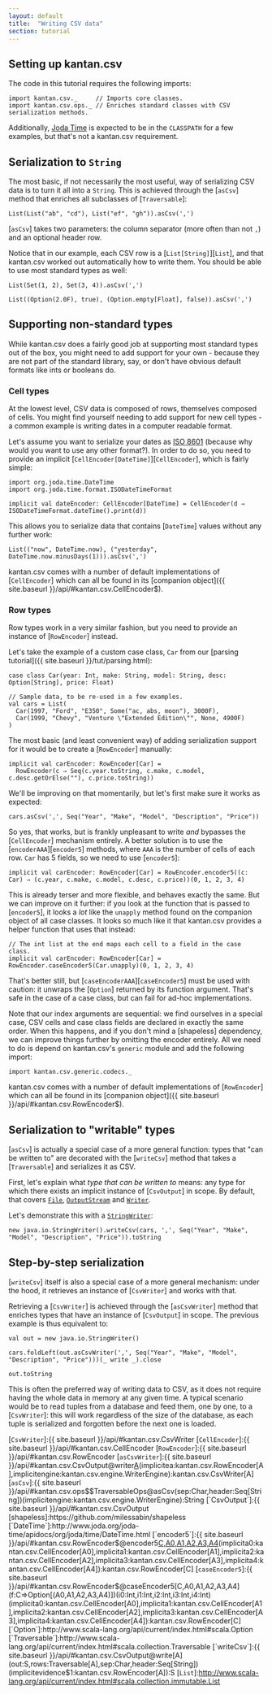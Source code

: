 ```yaml
---
layout: default
title:  "Writing CSV data"
section: tutorial
---
```


## Setting up kantan.csv
The code in this tutorial requires the following imports:

```tut:silent
import kantan.csv._     // Imports core classes.
import kantan.csv.ops._ // Enriches standard classes with CSV serialization methods.
```

Additionally, [Joda Time](http://www.joda.org/joda-time/) is expected to be in the `CLASSPATH` for a few examples, but
that's not a kantan.csv requirement.

## Serialization to `String`
The most basic, if not necessarily the most useful, way of serializing CSV data is to turn it all into a `String`. This
is achieved through the [`asCsv`] method that enriches all subclasses of [`Traversable`]:

```tut
List(List("ab", "cd"), List("ef", "gh")).asCsv(',')
```

[`asCsv`] takes two parameters: the column separator (more often than not `,`) and an optional header row.

Notice that in our example, each CSV row is a [`List[String]`][`List`], and that kantan.csv worked out automatically how
to write them. You should be able to use most standard types as well:

```tut
List(Set(1, 2), Set(3, 4)).asCsv(',')

List((Option(2.0F), true), (Option.empty[Float], false)).asCsv(',')
```

## Supporting non-standard types
While kantan.csv does a fairly good job at supporting most standard types out of the box, you might need to add support
for your own - because they are not part of the standard library, say, or don't have obvious default formats like ints
or booleans do.

### Cell types
At the lowest level, CSV data is composed of rows, themselves composed of cells. You might find yourself needing to
add support for new cell types - a common example is writing dates in a computer readable format.

Let's assume you want to serialize your dates as [ISO 8601](https://en.wikipedia.org/wiki/ISO_8601) (because why would
you want to use any other format?). In order to do so, you need to provide an implicit
[`CellEncoder[DateTime]`][`CellEncoder`], which is fairly simple:

```tut:silent
import org.joda.time.DateTime
import org.joda.time.format.ISODateTimeFormat

implicit val dateEncoder: CellEncoder[DateTime] = CellEncoder(d ⇒ ISODateTimeFormat.dateTime().print(d)) 
```

This allows you to serialize data that contains [`DateTime`] values without any further work:

```tut
List(("now", DateTime.now), ("yesterday", DateTime.now.minusDays(1))).asCsv(',')
```

kantan.csv comes with a number of default implementations of [`CellEncoder`] which can all be found in its
[companion object]({{ site.baseurl }}/api/#kantan.csv.CellEncoder$).

### Row types
Row types work in a very similar fashion, but you need to provide an instance of [`RowEncoder`] instead.

Let's take the example of a custom case class, `Car` from our [parsing tutorial]({{ site.baseurl }}/tut/parsing.html):

```tut:silent
case class Car(year: Int, make: String, model: String, desc: Option[String], price: Float)

// Sample data, to be re-used in a few examples.
val cars = List(
  Car(1997, "Ford", "E350", Some("ac, abs, moon"), 3000F),
  Car(1999, "Chevy", "Venture \"Extended Edition\"", None, 4900F)
)
```

The most basic (and least convenient way) of adding serialization support for it would be to create a [`RowEncoder`]
manually:

```tut:silent
implicit val carEncoder: RowEncoder[Car] =
  RowEncoder(c ⇒ Seq(c.year.toString, c.make, c.model, c.desc.getOrElse(""), c.price.toString))
```

We'll be improving on that momentarily, but let's first make sure it works as expected:

```tut
cars.asCsv(',', Seq("Year", "Make", "Model", "Description", "Price"))
```

So yes, that works, but is frankly unpleasant to write *and* bypasses the [`CellEncoder`] mechanism entirely. A better
solution is to use the [`encoderAAA`][`encoder5`] methods, where `AAA` is the number of cells of each row. `Car` has 5
fields, so we need to use [`encoder5`]:

```tut:silent
implicit val carEncoder: RowEncoder[Car] = RowEncoder.encoder5((c: Car) ⇒ (c.year, c.make, c.model, c.desc, c.price))(0, 1, 2, 3, 4) 
```

This is already terser and more flexible, and behaves exactly the same. But we can improve on it further: if
you look at the function that is passed to [`encoder5`], it looks a *lot* like the `unapply` method found on the
companion object of all case classes. It looks so much like it that kantan.csv provides a helper function that uses that
instead:

```tut:silent
// The int list at the end maps each cell to a field in the case class.
implicit val carEncoder: RowEncoder[Car] = RowEncoder.caseEncoder5(Car.unapply)(0, 1, 2, 3, 4)
```

That's better still, but [`caseEncoderAAA`][`caseEncoder5`] must be used with caution: it unwraps the [`Option`]
returned by its function argument. That's safe in the case of a case class, but can fail for ad-hoc implementations. 

Note that our index arguments are sequential: we find ourselves in a special case, CSV cells and case class fields are
declared in exactly the same order. When this happens, and if you don't mind a [shapeless] dependency, we can improve
things further by omitting the encoder entirely. All we need to do is depend on kantan.csv's `generic` module and 
add the following import:

```tut:silent
import kantan.csv.generic.codecs._
```

kantan.csv comes with a number of default implementations of [`RowEncoder`] which can all be found in its
[companion object]({{ site.baseurl }}/api/#kantan.csv.RowEncoder$).


## Serialization to "writable" types
[`asCsv`] is actually a special case of a more general function: types that "can be written to" are decorated with the
[`writeCsv`] method that takes a [`Traversable`] and serializes it as CSV.

First, let's explain what _type that can be written to_ means: any type for which there exists an implicit instance
of [`CsvOutput`] in scope. By default, that covers
[`File`](https://docs.oracle.com/javase/7/docs/api/java/io/File.html),
[`OutputStream`](https://docs.oracle.com/javase/7/docs/api/java/io/OutputStream.html) and
[`Writer`](https://docs.oracle.com/javase/7/docs/api/java/io/Writer.html).

Let's demonstrate this with a [`StringWriter`](https://docs.oracle.com/javase/7/docs/api/java/io/StringWriter.html):

```tut
new java.io.StringWriter().writeCsv(cars, ',', Seq("Year", "Make", "Model", "Description", "Price")).toString
```

## Step-by-step serialization
[`writeCsv`] itself is also a special case of a more general mechanism: under the hood, it retrieves an instance of
[`CsvWriter`] and works with that.

Retrieving a [`CsvWriter`] is achieved through the [`asCsvWriter`] method that enriches types that have an instance of
[`CsvOutput`] in scope. The previous example is thus equivalent to:

```tut
val out = new java.io.StringWriter()

cars.foldLeft(out.asCsvWriter(',', Seq("Year", "Make", "Model", "Description", "Price")))(_ write _).close

out.toString
```

This is often the preferred way of writing data to CSV, as it does not require having the whole data in memory at any
given time. A typical scenario would be to read tuples from a database and feed them, one by one, to a [`CsvWriter`]:
this will work regardless of the size of the database, as each tuple is serialized and forgotten before the next one is
loaded.


[`CsvWriter`]:{{ site.baseurl }}/api/#kantan.csv.CsvWriter
[`CellEncoder`]:{{ site.baseurl }}/api/#kantan.csv.CellEncoder
[`RowEncoder`]:{{ site.baseurl }}/api/#kantan.csv.RowEncoder
[`asCsvWriter`]:{{ site.baseurl }}/api/#kantan.csv.CsvOutput@writer[A](s:S,separator:Char,header:Seq[String])(implicitea:kantan.csv.RowEncoder[A],implicitengine:kantan.csv.engine.WriterEngine):kantan.csv.CsvWriter[A]
[`asCsv`]:{{ site.baseurl }}/api/#kantan.csv.ops$$TraversableOps@asCsv(sep:Char,header:Seq[String])(implicitengine:kantan.csv.engine.WriterEngine):String
[`CsvOutput`]:{{ site.baseurl }}/api/#kantan.csv.CsvOutput
[shapeless]:https://github.com/milessabin/shapeless
[`DateTime`]:http://www.joda.org/joda-time/apidocs/org/joda/time/DateTime.html
[`encoder5`]:{{ site.baseurl }}/api/#kantan.csv.RowEncoder$@encoder5[C,A0,A1,A2,A3,A4](f:C⇒(A0,A1,A2,A3,A4))(implicita0:kantan.csv.CellEncoder[A0],implicita1:kantan.csv.CellEncoder[A1],implicita2:kantan.csv.CellEncoder[A2],implicita3:kantan.csv.CellEncoder[A3],implicita4:kantan.csv.CellEncoder[A4]):kantan.csv.RowEncoder[C]
[`caseEncoder5`]:{{ site.baseurl }}/api/#kantan.csv.RowEncoder$@caseEncoder5[C,A0,A1,A2,A3,A4](f:C⇒Option[(A0,A1,A2,A3,A4)])(i0:Int,i1:Int,i2:Int,i3:Int,i4:Int)(implicita0:kantan.csv.CellEncoder[A0],implicita1:kantan.csv.CellEncoder[A1],implicita2:kantan.csv.CellEncoder[A2],implicita3:kantan.csv.CellEncoder[A3],implicita4:kantan.csv.CellEncoder[A4]):kantan.csv.RowEncoder[C]
[`Option`]:http://www.scala-lang.org/api/current/index.html#scala.Option
[`Traversable`]:http://www.scala-lang.org/api/current/index.html#scala.collection.Traversable
[`writeCsv`]:{{ site.baseurl }}/api/#kantan.csv.CsvOutput@write[A](out:S,rows:Traversable[A],sep:Char,header:Seq[String])(implicitevidence$1:kantan.csv.RowEncoder[A]):S
[`List`]:http://www.scala-lang.org/api/current/index.html#scala.collection.immutable.List